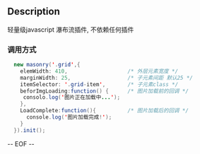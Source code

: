 ## Description
轻量级javascript 瀑布流插件, 不依赖任何插件

### 调用方式

```java 
  new masonry('.grid',{
    elemWidth: 410,                   /* 外层元素宽度 */
    marginWidth: 25,                  /* 子元素间距 默认25 */
    itemSelector: '.grid-item',       /* 子元素class */
    beforImgLoading:function() {      /* 图片加载前的回调 */
     consolo.log('图片正在加载中...');
    },
    LoadComplete:function(){          /* 图片加载后的回调 */
      console.log('图片加载完成!');
    }
  }).init();
```


-- EOF --
